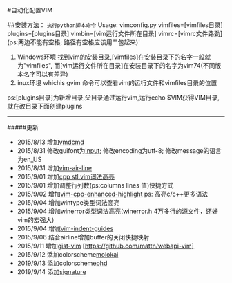 #自动化配置VIM

##安装方法：
`执行python脚本命令`
Usage: vimconfig.py vimfiles=[vimfiles目录] plugins=[plugins目录] vimbin=[vim运行文件所在目录] vimrc=\[vimrc文件路劲] (ps:两边不能有空格; 路径有空格应该用""包起来)'

1. Windows环境
找到vim的安装目录,[vimfiles]在安装目录下的名字一般就为"vimfiles", 而[vim运行文件所在目录]在安装目录下的名字为vim74(不同版本名字可以有差异)
2. inux环境
whichis gvim 命令可以查看vim的运行文件和vimfiles目录的位置

ps:[plugins目录]为新增目录,父目录通过运行vim,运行echo $VIM获得VIM目录,就在改目录下面创建plugins


****

#####更新
+ 2015/8/13 增加[vmdcmd](https://code.google.com/p/cmd-dot-vim/)
+ 2015/8/31 修改guifont为[Input](http://input.fontbureau.com/download/); 修改encoding为utf-8; 修改message的语言为en_US
+ 2015/8/31 增加[vim-air-line](https://github.com/bling/vim-airline)
+ 2015/9/01 增加[cpp stl.vim词法高亮](https://github.com/Mizuchi/STL-Syntax)
+ 2015/9/01 增加调整行列数(ps:columns lines 值)快捷方式
+ 2015/9/02 增加[vim-cpp-enhanced-highlight](https://github.com/octol/vim-cpp-enhanced-highlight) ps: 高亮c/c++更多语法
+ 2015/9/04 增加wintype类型词法高亮
+ 2015/9/04 增加winerror类型词法高亮(winerror.h 4万多行的源文件，还好vim的宏强大)
+ 2015/9/04 增减[vim-indent-guides](https://github.com/nathanaelkane/vim-indent-guides)
+ 2015/9/06 结合airline增加buffer的关闭快捷映射
+ 2015/9/11 增加[gist-vim](https://github.com/mattn/gist-vim) [https://github.com/mattn/webapi-vim] 
+ 2015/9/12 添加colorscheme[molokai](https://github.com/tomasr/molokai)
+ 2019/9/13 添加colorscheme[phd](http://www.vim.org/scripts/script.php?script_id=3139)
+ 2019/9/14 添加[signature](https://github.com/kshenoy/vim-signature)
